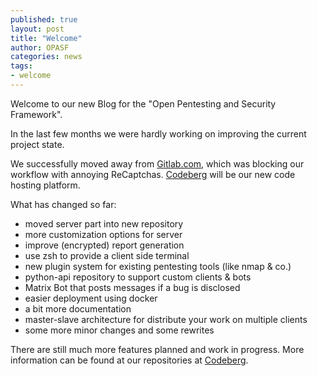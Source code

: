 ```yaml
---
published: true
layout: post
title: "Welcome"
author: OPASF
categories: news
tags:
- welcome
---
```


Welcome to our new Blog for the "Open Pentesting and Security Framework".

In the last few months we were hardly working on improving the current project state.

<!-- more -->

We successfully moved away from [Gitlab.com](https://gitlab.com), 
which was blocking our workflow with annoying ReCaptchas.
[Codeberg](https://codeberg.org) will be our new code hosting platform.


What has changed so far:

- moved server part into new repository
- more customization options for server
- improve (encrypted) report generation
- use zsh to provide a client side terminal
- new plugin system for existing pentesting tools (like nmap & co.)
- python-api repository to support custom clients & bots
- Matrix Bot that posts messages if a bug is disclosed
- easier deployment using docker
- a bit more documentation
- master-slave architecture for distribute your work on multiple clients
- some more minor changes and some rewrites


There are still much more features planned and work in progress.
More information can be found at our repositories at [Codeberg](https://codeberg.org/OPAS-F).

